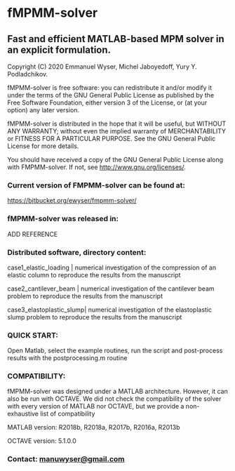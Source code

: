 # fMPMM-solver

## Fast and efficient MATLAB-based MPM solver in an explicit formulation.

Copyright (C) 2020  Emmanuel Wyser, Michel Jaboyedoff, Yury Y. Podladchikov.

fMPMM-solver is free software: you can redistribute it and/or modify
it under the terms of the GNU General Public License as published by
the Free Software Foundation, either version 3 of the License, or
(at your option) any later version.

fMPMM-solver is distributed in the hope that it will be useful,
but WITHOUT ANY WARRANTY; without even the implied warranty of
MERCHANTABILITY or FITNESS FOR A PARTICULAR PURPOSE.  See the
GNU General Public License for more details.

You should have received a copy of the GNU General Public License
along with FMPMM-solver.  If not, see <http://www.gnu.org/licenses/>.

### Current version of FMPMM-solver can be found at:

https://bitbucket.org/ewyser/fmpmm-solver/

### fMPMM-solver was released in:

ADD REFERENCE

### Distributed software, directory content:

case1_elastic_loading | numerical investigation of the compression of an elastic column to reproduce the results from the manuscript

case2_cantilever_beam | numerical investigation of the cantilever beam problem to reproduce the results from the manuscript

case3_elastoplastic_slump| numerical investigation of the elastoplastic slump problem to reproduce the results from the manuscript

### QUICK START:

Open Matlab, select the example routines, run the script and post-process results with the postprocessing.m routine

### COMPATIBILITY:

fMPMM-solver was designed under a MATLAB architecture. However, it can also be run with OCTAVE. We did not check the compatibility of the solver with every version of MATLAB nor OCTAVE, but we provide a non-exhaustive list of compatibility

MATLAB version: R2018b, R2018a, R2017b, R2016a, R2013b

OCTAVE version: 5.1.0.0

### Contact: manuwyser@gmail.com

